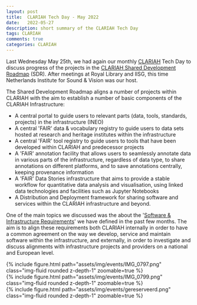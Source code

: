 ```yaml
---
layout: post
title:  CLARIAH Tech Day - May 2022
date:   2022-05-27
description: short summary of the CLARIAH Tech Day
tags: CLARIAH
comments: true
categories: CLARIAH
---
```


Last Wednesday May 25th, we had again our monthly [CLARIAH](https://clariah.nl) Tech Day to discuss progress of the projects in the [CLARIAH Shared Development Roadmap](https://github.com/CLARIAH/clariah-plus/tree/main/shared-development-roadmap) (SDR). After meetings at Royal Library and IISG, this time Netherlands Institute for Sound & Vision was our host.

The Shared Development Roadmap aligns a number of projects within CLARIAH with the aim to establish a number of basic components of the CLARIAH Infrastructure:

<ul>
    <li>A central portal to guide users to relevant parts (data, tools, standards, projects) in the infrastructure (INEO)</li>
    <li>A central 'FAIR' data & vocabulary registry to guide users to data sets hosted at research and heritage institutes within the infrastructure</li>
    <li>A central 'FAIR' tool registry to guide users to tools that have been developed within CLARIAH and predecessor projects</li>
    <li>A 'FAIR' annotation facility that allows users to seamlessly annotate data in various parts of the infrastructure, regardless of data type, to share annotations on different platforms, and to save annotations centrally, keeping provenance information</li>
    <li>A 'FAIR' Data Stories infrastructure that aims to provide a stable workflow for quantitative data analysis and visualisation, using linked data technologies and facilities such as Jupyter Notebooks</li>
    <li>A Distribution and Deployment framework for sharing software and services within the CLARIAH infrastructure and beyond.</li>  
</ul>

One of the main topics we discussed was the about the '[Software & Infrastructure Requirements](https://github.com/CLARIAH/clariah-plus/tree/main/requirements)' we have defined in the past few months. The aim is to align these requirements both CLARIAH internally in order to have a common agreement on the way we develop, service and maintain software within the infrastructure, and externally, in order to investigate and discuss alignments with infrastructure projects and providers on a national and European level.  

<div class="row mt-3">
    <div class="col-sm mt-3 mt-md-0">
        {% include figure.html path="assets/img/events/IMG_0797.png" class="img-fluid rounded z-depth-1" zoomable=true %}
    </div>
    <div class="col-sm mt-3 mt-md-0">
        {% include figure.html path="assets/img/events/IMG_0799.png" class="img-fluid rounded z-depth-1" zoomable=true %}
    </div>
    <div class="col-sm mt-3 mt-md-0">
        {% include figure.html path="assets/img/events/gereserveerd.png" class="img-fluid rounded z-depth-1" zoomable=true %}
    </div>
</div>
